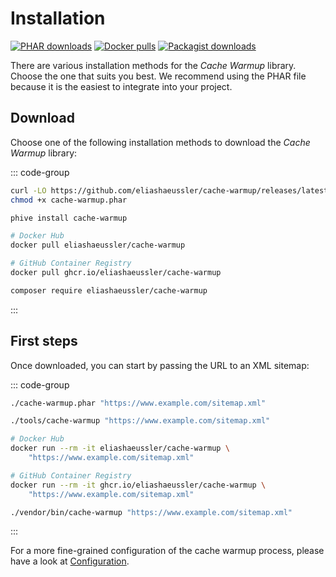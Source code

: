 # Installation

[![PHAR downloads](https://img.shields.io/github/downloads/eliashaeussler/cache-warmup/total?label=PHAR+downloads&logo=github)](https://github.com/eliashaeussler/cache-warmup/releases)
[![Docker pulls](https://img.shields.io/docker/pulls/eliashaeussler/cache-warmup?label=Docker+pulls&logo=docker)](https://hub.docker.com/r/eliashaeussler/cache-warmup)
[![Packagist downloads](https://img.shields.io/packagist/dt/eliashaeussler/cache-warmup?label=Packagist+downloads&logo=packagist)](https://packagist.org/packages/eliashaeussler/cache-warmup)

There are various installation methods for the *Cache Warmup* library.
Choose the one that suits you best. We recommend using the PHAR file
because it is the easiest to integrate into your project.

## Download

Choose one of the following installation methods to download the
*Cache Warmup* library:

::: code-group

```bash [PHAR]
curl -LO https://github.com/eliashaeussler/cache-warmup/releases/latest/download/cache-warmup.phar
chmod +x cache-warmup.phar
```

```bash [PHIVE]
phive install cache-warmup
```

```bash [Docker]
# Docker Hub
docker pull eliashaeussler/cache-warmup

# GitHub Container Registry
docker pull ghcr.io/eliashaeussler/cache-warmup
```

```bash [Composer]
composer require eliashaeussler/cache-warmup
```

:::

## First steps

Once downloaded, you can start by passing the URL to an XML sitemap:

::: code-group

```bash [PHAR]
./cache-warmup.phar "https://www.example.com/sitemap.xml"
```

```bash [PHIVE]
./tools/cache-warmup "https://www.example.com/sitemap.xml"
```

```bash [Docker]
# Docker Hub
docker run --rm -it eliashaeussler/cache-warmup \
    "https://www.example.com/sitemap.xml"

# GitHub Container Registry
docker run --rm -it ghcr.io/eliashaeussler/cache-warmup \
    "https://www.example.com/sitemap.xml"
```

```bash [Composer]
./vendor/bin/cache-warmup "https://www.example.com/sitemap.xml"
```

:::

For a more fine-grained configuration of the cache warmup process,
please have a look at [Configuration](configuration.md).
